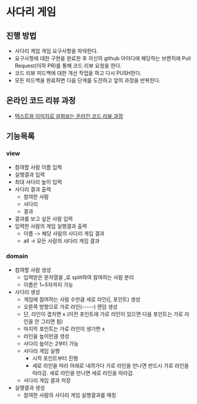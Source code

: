 # 사다리 게임
## 진행 방법
* 사다리 게임 게임 요구사항을 파악한다.
* 요구사항에 대한 구현을 완료한 후 자신의 github 아이디에 해당하는 브랜치에 Pull Request(이하 PR)를 통해 코드 리뷰 요청을 한다.
* 코드 리뷰 피드백에 대한 개선 작업을 하고 다시 PUSH한다.
* 모든 피드백을 완료하면 다음 단계를 도전하고 앞의 과정을 반복한다.

## 온라인 코드 리뷰 과정
* [텍스트와 이미지로 살펴보는 온라인 코드 리뷰 과정](https://github.com/nextstep-step/nextstep-docs/tree/master/codereview)

## 기능목록

### view
- 참여할 사람 이름 입력
- 실행결과 입력
- 최대 사다리 높이 입력
- 사다리 결과 출력
  - 참여한 사람
  - 사다리
  - 결과
- 결과를 보고 싶은 사람 입력
- 입력한 사람의 게임 실행결과 출력
  - 이름 -> 해당 사람의 사다리 게임 결과 
  - all -> 모든 사람의 사다리 게임 결과

### domain
- 참여할 사람 생성
  - 입력받은 문자열을 ,로 split하여 참여하는 사람 분리
  - 이름은 1~5자까지 가능
- 사다리 생성
  - 게임에 참여하는 사람 수만큼 세로 라인(|, 포인트) 생성
  - 오른쪽 방향으로 가로 라인(-----) 랜덤 생성 
  - 단, 라인이 겹치면 x (이전 포인트에 가로 라인이 있으면 다음 포인트는 가로 라인을 안 그리면 됨)
  - 마지막 포인트는 가로 라인이 생기면 x
  - 라인을 높이만큼 생성
  - 사다리 높이는 2부터 가능
  - 사다리 게임 실행
    - 시작 포인트부터 진행
    - 세로 라인을 따라 아래로 내려가다 가로 라인을 만나면 반드시 가로 라인을 따라감. 세로 라인을 만나면 세로 라인을 따라감.
  - 사다리 게임 결과 저장
- 실행결과 생성
  - 참여한 사람의 사다리 게임 실행결과를 매칭
